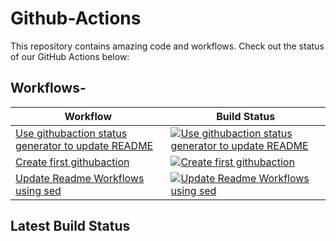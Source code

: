 # Github-Actions

This repository contains amazing code and workflows. Check out the status of our GitHub Actions below:

## Workflows-

<!-- START_ACTIONS_TABLE -->
| Workflow | Build Status |
|----------|--------------|
| [Use githubaction status generator to update README](.github/workflows/readme-customgenerator.yaml) | [![Use githubaction status generator to update README](https://github.com/girish-devops-project/github-action/actions/workflows/readme-customgenerator.yaml/badge.svg)](https://github.com/girish-devops-project/github-action/actions/workflows/readme-customgenerator.yaml) |
| [Create first githubaction](.github/workflows/readme-script.yaml) | [![Create first githubaction](https://github.com/girish-devops-project/github-action/actions/workflows/readme-script.yaml/badge.svg)](https://github.com/girish-devops-project/github-action/actions/workflows/readme-script.yaml) |
| [Update Readme Workflows using sed](.github/workflows/readme-sed-cronjob.yaml) | [![Update Readme Workflows using sed](https://github.com/girish-devops-project/github-action/actions/workflows/readme-sed-cronjob.yaml/badge.svg)](https://github.com/girish-devops-project/github-action/actions/workflows/readme-sed-cronjob.yaml) |
<!-- END_ACTIONS_TABLE -->

## Latest Build Status
